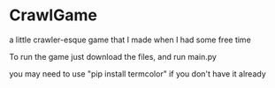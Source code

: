 # CrawlGame
a little crawler-esque game that I made when I had some free time

To run the game just download the files, and run main.py

you may need to use "pip install termcolor" if you don't have it already
